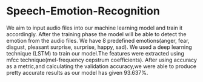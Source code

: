 # Speech-Emotion-Recognition
We aim to input audio files into our machine learning model and train it accordingly. After the training phase the model will be able to detect the emotion from the audio files. We have 8 predefined emotions(anger, fear, disgust, pleasant surprise, surprise, happy, sad). We used a deep learning technique (LSTM) to train our model.The features were extracted using mfcc technique(mel-frequency cepstrum coefficients). After using accuracy as a metric,and calculating the validation accuracy,we were able to produce pretty accurate results as our model has given 93.637%.


